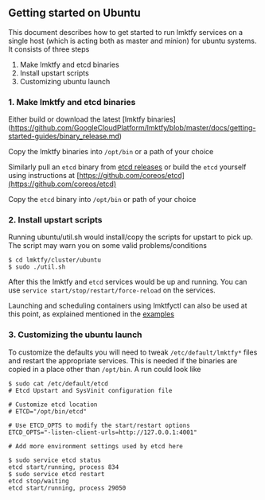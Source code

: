 ## Getting started on Ubuntu 

This document describes how to get started to run lmktfy services on a single host (which is acting both as master and minion) for ubuntu systems. It consists of three steps

1. Make lmktfy and etcd binaries
2. Install upstart scripts
3. Customizing ubuntu launch

### 1. Make lmktfy and etcd binaries
Either build or download the latest [lmktfy binaries] (https://github.com/GoogleCloudPlatform/lmktfy/blob/master/docs/getting-started-guides/binary_release.md)

Copy the lmktfy binaries into `/opt/bin` or a path of your choice

Similarly pull an `etcd` binary from [etcd releases](https://github.com/coreos/etcd/releases) or build the `etcd` yourself using instructions at [https://github.com/coreos/etcd](https://github.com/coreos/etcd)

Copy the `etcd` binary into `/opt/bin` or path of your choice

### 2. Install upstart scripts
Running ubuntu/util.sh would install/copy the scripts for upstart to pick up. The script may warn you on some valid problems/conditions

```
$ cd lmktfy/cluster/ubuntu
$ sudo ./util.sh
```

After this the lmktfy and `etcd` services would be up and running. You can use `service start/stop/restart/force-reload` on the services.

Launching and scheduling containers using lmktfyctl can also be used at this point, as explained mentioned in the [examples](https://github.com/GoogleCloudPlatform/lmktfy/tree/master/examples/guestbook)

### 3. Customizing the ubuntu launch
To customize the defaults you will need to tweak `/etc/default/lmktfy*` files and restart the appropriate services. This is needed if the binaries are copied in a place other than `/opt/bin`. A run could look like

```
$ sudo cat /etc/default/etcd 
# Etcd Upstart and SysVinit configuration file

# Customize etcd location 
# ETCD="/opt/bin/etcd"

# Use ETCD_OPTS to modify the start/restart options
ETCD_OPTS="-listen-client-urls=http://127.0.0.1:4001"

# Add more environment settings used by etcd here

$ sudo service etcd status
etcd start/running, process 834
$ sudo service etcd restart
etcd stop/waiting
etcd start/running, process 29050
```
